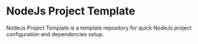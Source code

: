 # NodeJs Project Template
NodeJs Project Template is a template repository for quick NodeJs project configuration and dependencies setup.
